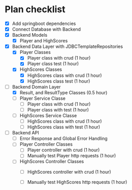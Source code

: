 # Plan checklist
* [x] Add springboot dependencies
* [x] Connect Database with Backend
* [x] Backend Models
    * [x] Player and HighScores
* [x] Backend Data Layer with JDBCTemplateRepositories
    * [x] Player Classes
        * [x] Player class with crud (1 hour)
        * [x] Player class test (1 hour)
    * [x] HighScores Classes
        * [x] HighScores class with crud (1 hour)
        * [x] HighScores class test (1 hour)
* [ ] Backend Domain Layer
    * [x] Result, and ResultType Classes (0.5 hour)
    * [ ] Player Service Classe
        * [ ] Player class with crud (1 hour)
        * [ ] Player class with test (1 hour)
    * [ ] HighScores Service Classe
        * [ ] HighScores class with crud (1 hour)
        * [ ] HighScores class with test (1 hour)
* [ ] Backend API 
    * [ ] Error Response and Global Error Handling
    * [ ] Player Controller Classes
        * [ ] Player controller with crud (1 hour)
        * [ ] Manually test Player http requests (1 hour)
    * [ ] HighScores Controller Classes
        * [ ] HighScores controller with crud (1 hour)
        * [ ] Manually test HighScores http requests (1 hour)
    
